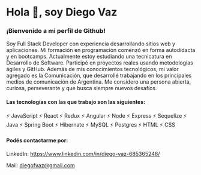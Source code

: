 # Hola 👋, soy Diego Vaz

### ¡Bienvenido a mi perfil de Github!

Soy Full Stack Developer con experiencia desarrollando sitios web y aplicaciones. Mi formación en programación comenzó en forma autodidacta y en bootcamps. Actualmente estoy estudiando una tecnicatura en Desarrollo de Software. Participé en proyectos reales usando metodologías ágiles y GitHub. Además de mis conocimientos tecnológicos, mi valor agregado es la Comunicación, que desarrollé trabajando en los principales medios de comunicación de Argentina. Me considero una persona abierta, curiosa, perseverante y que busca siempre nuevos desafíos.

#### Las tecnologías con las que trabajo son las siguientes: 

⚡ JavaScript 
⚡ React 
⚡ Redux
⚡ Angular
⚡ Node 
⚡ Express
⚡ Sequelize
⚡ Java
⚡ Spring Boot
⚡ Hibernate
⚡ MySQL 
⚡ Postgres 
⚡ HTML
⚡ CSS
  

#### Podés contactarme por:

LinkedIn: https://www.linkedin.com/in/diego-vaz-685365248/

Mail: diegofvaz@gmail.com
